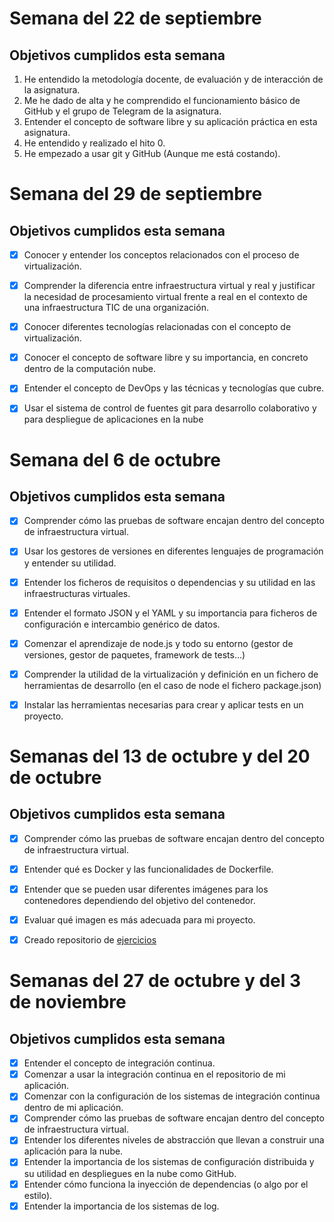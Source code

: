 # Semana del 22 de septiembre

## Objetivos cumplidos esta semana

1. He entendido la metodología docente, de evaluación y de interacción de la asignatura.
2. Me he dado de alta y he comprendido el funcionamiento básico de GitHub y el grupo de Telegram de la asignatura.
2. Entender el concepto de software libre y su aplicación práctica en esta asignatura.
4. He entendido y realizado el hito 0.
6. He empezado a usar git y GitHub (Aunque me está costando).


# Semana del 29 de septiembre

## Objetivos cumplidos esta semana

- [X] Conocer y entender los conceptos relacionados con el proceso de virtualización.
- [X] Comprender la diferencia entre infraestructura virtual y real y justificar la necesidad de procesamiento virtual frente a real en el contexto de una infraestructura TIC de una organización.
- [X] Conocer diferentes tecnologías relacionadas con el concepto de virtualización.
- [X] Conocer el concepto de software libre y su importancia, en concreto dentro de la computación nube.
- [X] Entender el concepto de DevOps y las técnicas y tecnologías que cubre.
- [X] Usar el sistema de control de fuentes git para desarrollo colaborativo y para despliegue de aplicaciones en la nube


# Semana del 6 de octubre

## Objetivos cumplidos esta semana

- [X] Comprender cómo las pruebas de software encajan dentro del concepto de infraestructura virtual.
- [X] Usar los gestores de versiones en diferentes lenguajes de programación y entender su utilidad.
- [X] Entender los ficheros de requisitos o dependencias y su utilidad en las infraestructuras virtuales.
- [X] Entender el formato JSON y el YAML y su importancia para ficheros de configuración e intercambio genérico de datos.
- [X] Comenzar el aprendizaje de node.js y todo su entorno (gestor de versiones, gestor de paquetes, framework de tests...)
- [X] Comprender la utilidad de la virtualización y definición en un fichero de herramientas de desarrollo (en el caso de node el fichero package.json)
- [X] Instalar las herramientas necesarias para crear y aplicar tests en un proyecto.


# Semanas del 13 de octubre y del 20 de octubre

## Objetivos cumplidos esta semana

- [X] Comprender cómo las pruebas de software encajan dentro del concepto de infraestructura virtual.
- [X] Entender qué es Docker y las funcionalidades de Dockerfile.
- [X] Entender que se pueden usar diferentes imágenes para los contenedores dependiendo del objetivo del contenedor.
- [X] Evaluar qué imagen es más adecuada para mi proyecto.
- [X] Creado repositorio de [ejercicios](https://github.com/AntonioRev/EjerciciosIV)


# Semanas del 27 de octubre y del 3 de noviembre

## Objetivos cumplidos esta semana

- [X] Entender el concepto de integración continua.
- [X] Comenzar a usar la integración continua en el repositorio de mi aplicación.
- [X] Comenzar con la configuración de los sistemas de integración continua dentro de mi aplicación.
- [X] Comprender cómo las pruebas de software encajan dentro del concepto de infraestructura virtual.
- [X] Entender los diferentes niveles de abstracción que llevan a construir una aplicación para la nube.
- [X] Entender la importancia de los sistemas de configuración distribuida y su utilidad en despliegues en la nube como GitHub.
- [X] Entender cómo funciona la inyección de dependencias (o algo por el estilo).
- [X] Entender la importancia de los sistemas de log.
